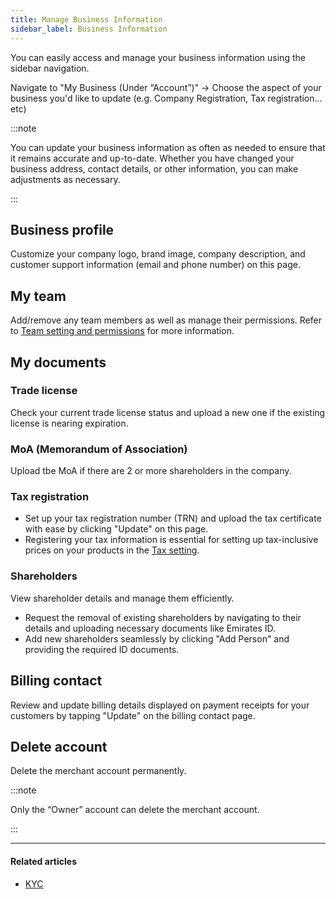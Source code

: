 ```yaml
---
title: Manage Business Information
sidebar_label: Business Information
---
```


You can easily access and manage your business information using the sidebar navigation.

Navigate to "My Business (Under “Account”)" -> Choose the aspect of your business you'd like to update (e.g. Company Registration, Tax registration…etc)

:::note

You can update your business information as often as needed to ensure that it remains accurate and up-to-date. Whether you have changed your business address, contact details, or other information, you can make adjustments as necessary.

:::

## Business profile

Customize your company logo, brand image, company description, and customer support information (email and phone number) on this page.

## My team

Add/remove any team members as well as manage their permissions. Refer to [<ins>Team setting and permissions</ins>](/2-account-management/2-team-settings/index.md) for more information.

## My documents

### Trade license

Check your current trade license status and upload a new one if the existing license is nearing expiration.

### MoA (Memorandum of Association)

Upload tbe MoA if there are 2 or more shareholders in the company.

### Tax registration

* Set up your tax registration number (TRN) and upload the tax certificate with ease by clicking "Update" on this page.
* Registering your tax information is essential for setting up tax-inclusive prices on your products in the [<ins>Tax setting</ins>](/10-funds-and-payments/7-tax-settings.md).

### Shareholders

View shareholder details and manage them efficiently.

* Request the removal of existing shareholders by navigating to their details and uploading necessary documents like Emirates ID.
* Add new shareholders seamlessly by clicking "Add Person" and providing the required ID documents.

## Billing contact

Review and update billing details displayed on payment receipts for your customers by tapping "Update" on the billing contact page.

## Delete account

Delete the merchant account permanently.

:::note

Only the “Owner” account can delete the merchant account.

:::

***

#### Related articles

* [<ins>KYC</ins>](/1-account/4-kyc.md)
